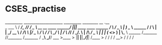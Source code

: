 # CSES_practise

_________   ____________________ _________           ________                          __  .__                      
\_   ___ \ /   _____/\_   _____//   _____/           \_____  \  __ __   ____   _______/  |_|__| ____   ____   ______
/    \  \/ \_____  \  |    __)_ \_____  \    ______   /  / \  \|  |  \_/ __ \ /  ___/\   __\  |/  _ \ /    \ /  ___/
\     \____/        \ |        \/        \  /_____/  /   \_/.  \  |  /\  ___/ \___ \  |  | |  (  <_> )   |  \\___ \ 
 \______  /_______  //_______  /_______  /           \_____\ \_/____/  \___  >____  > |__| |__|\____/|___|  /____  >
        \/        \/         \/        \/                   \__>           \/     \/                      \/     \/ 